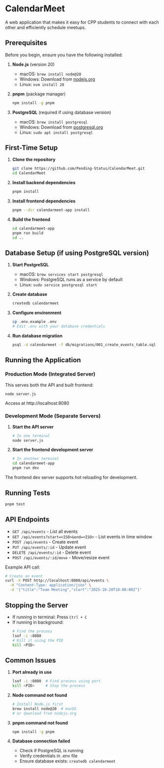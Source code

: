 # CalendarMeet

A web application that makes it easy for CPP students to connect with each other and efficiently schedule meetups.

## Prerequisites

Before you begin, ensure you have the following installed:

1. **Node.js** (version 20)
   - macOS: `brew install node@20`
   - Windows: Download from [nodejs.org](https://nodejs.org/)
   - Linux: `nvm install 20`

2. **pnpm** (package manager)
   ```bash
   npm install -g pnpm
   ```

3. **PostgreSQL** (required if using database version)
   - macOS: `brew install postgresql`
   - Windows: Download from [postgresql.org](https://www.postgresql.org/download/)
   - Linux: `sudo apt install postgresql`

## First-Time Setup

1. **Clone the repository**
   ```bash
   git clone https://github.com/Pending-Status/CalendarMeet.git
   cd CalendarMeet
   ```

2. **Install backend dependencies**
   ```bash
   pnpm install
   ```

3. **Install frontend dependencies**
   ```bash
   pnpm --dir calendarmeet-app install
   ```

4. **Build the frontend**
   ```bash
   cd calendarmeet-app
   pnpm run build
   cd ..
   ```

## Database Setup (if using PostgreSQL version)

1. **Start PostgreSQL**
   - macOS: `brew services start postgresql`
   - Windows: PostgreSQL runs as a service by default
   - Linux: `sudo service postgresql start`

2. **Create database**
   ```bash
   createdb calendarmeet
   ```

3. **Configure environment**
   ```bash
   cp .env.example .env
   # Edit .env with your database credentials
   ```

4. **Run database migration**
   ```bash
   psql -d calendarmeet -f db/migrations/001_create_events_table.sql
   ```

## Running the Application

### Production Mode (Integrated Server)
This serves both the API and built frontend:
```bash
node server.js
```
Access at http://localhost:8080

### Development Mode (Separate Servers)
1. **Start the API server**
   ```bash
   # In one terminal
   node server.js
   ```

2. **Start the frontend development server**
   ```bash
   # In another terminal
   cd calendarmeet-app
   pnpm run dev
   ```

The frontend dev server supports hot reloading for development.

## Running Tests
```bash
pnpm test
```

## API Endpoints

- `GET /api/events` - List all events
- `GET /api/events?start=<ISO>&end=<ISO>` - List events in time window
- `POST /api/events` - Create event
- `PUT /api/events/:id` - Update event
- `DELETE /api/events/:id` - Delete event
- `POST /api/events/:id/move` - Move/resize event

Example API call:
```bash
# Create an event
curl -X POST http://localhost:8080/api/events \
  -H "Content-Type: application/json" \
  -d '{"title":"Team Meeting","start":"2025-10-20T10:00:00Z"}'
```

## Stopping the Server

- If running in terminal: Press `Ctrl + C`
- If running in background:
  ```bash
  # Find the process
  lsof -i :8080
  # Kill it using the PID
  kill <PID>
  ```

## Common Issues

1. **Port already in use**
   ```bash
   lsof -i :8080  # Find process using port
   kill <PID>     # Stop the process
   ```

2. **Node command not found**
   ```bash
   # Install Node.js first
   brew install node@20  # macOS
   # or download from nodejs.org
   ```

3. **pnpm command not found**
   ```bash
   npm install -g pnpm
   ```

4. **Database connection failed**
   - Check if PostgreSQL is running
   - Verify credentials in .env file
   - Ensure database exists: `createdb calendarmeet`
